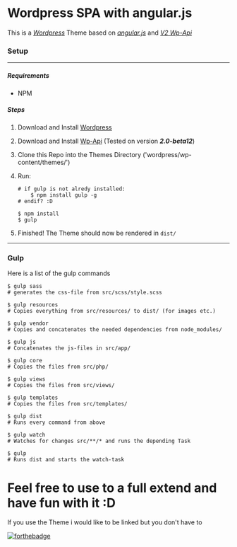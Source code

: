 # Wordpress SPA with angular.js 

This is a [*Wordpress*][wp] Theme based on [*angular.js*][wp-api] and [*V2 Wp-Api*][wp-api]

### Setup
---

##### Requirements
 + NPM

##### Steps
1. Download and Install [Wordpress][wp]
2. Download and Install [Wp-Api][wp-api] (Tested on version ***2.0-beta12***)
3. Clone this Repo into the Themes Directory ('wordpress/wp-content/themes/')
4. Run: 

    ```npm
    # if gulp is not alredy installed:
        $ npm install gulp -g
    # endif? :D
    
    $ npm install
    $ gulp
    ```
5. Finished! The Theme should now be rendered in `dist/`

---

### Gulp

Here is a list of the gulp commands

```
$ gulp sass 
# generates the css-file from src/scss/style.scss

$ gulp resources 
# Copies everything from src/resources/ to dist/ (for images etc.)

$ gulp vendor 
# Copies and concatenates the needed dependencies from node_modules/

$ gulp js
# Concatenates the js-files in src/app/

$ gulp core
# Copies the files from src/php/

$ gulp views
# Copies the files from src/views/

$ gulp templates
# Copies the files from src/templates/

$ gulp dist
# Runs every command from above

$ gulp watch
# Watches for changes src/**/* and runs the depending Task

$ gulp
# Runs dist and starts the watch-task
```

# Feel free to use to a full extend and have fun with it :D
If you use the Theme i would like to be linked but you don't have to 

[![forthebadge](http://forthebadge.com/images/badges/powered-by-netflix.svg)](http://forthebadge.com)

  [ng]: https://angularjs.org/ "angular.js"
  [wp-api]: http://v2.wp-api.org/ "Wordpress"
  [wp]: https://wordpress.org/download/ "Wp Api version 2"